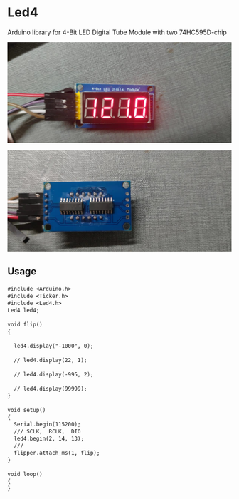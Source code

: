 # Led4

Arduino library for 4-Bit LED Digital Tube Module with two 74HC595D-chip

![](./examples/2.jpg)

![](./examples/1.jpg)

## Usage

```
#include <Arduino.h>
#include <Ticker.h>
#include <Led4.h>
Led4 led4;

void flip()
{

  led4.display("-1000", 0);

  // led4.display(22, 1);

  // led4.display(-995, 2);

  // led4.display(99999);
}

void setup()
{
  Serial.begin(115200);
  /// SCLK,  RCLK,  DIO
  led4.begin(2, 14, 13);
  ///
  flipper.attach_ms(1, flip);
}

void loop()
{
}
```
